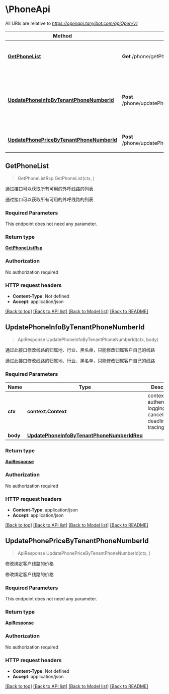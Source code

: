 # \PhoneApi

All URIs are relative to *https://openapi.tanyibot.com/apiOpen/v1*

Method | HTTP request | Description
------------- | ------------- | -------------
[**GetPhoneList**](PhoneApi.md#GetPhoneList) | **Get** /phone/getPhoneList | 通过接口可以获取所有可用的外呼线路的列表
[**UpdatePhoneInfoByTenantPhoneNumberId**](PhoneApi.md#UpdatePhoneInfoByTenantPhoneNumberId) | **Post** /phone/updatePhoneInfoByTenantPhoneNumberId | 通过此接口修改线路的归属地、行业、黑名单，只能修改归属客户自己的线路
[**UpdatePhonePriceByTenantPhoneNumberId**](PhoneApi.md#UpdatePhonePriceByTenantPhoneNumberId) | **Post** /phone/updatePhonePriceByTenantPhoneNumberId | 修改绑定客户线路的价格



## GetPhoneList

> GetPhoneListRsp GetPhoneList(ctx, )

通过接口可以获取所有可用的外呼线路的列表

通过接口可以获取所有可用的外呼线路的列表

### Required Parameters

This endpoint does not need any parameter.

### Return type

[**GetPhoneListRsp**](GetPhoneListRsp.md)

### Authorization

No authorization required

### HTTP request headers

- **Content-Type**: Not defined
- **Accept**: application/json

[[Back to top]](#) [[Back to API list]](../README.md#documentation-for-api-endpoints)
[[Back to Model list]](../README.md#documentation-for-models)
[[Back to README]](../README.md)


## UpdatePhoneInfoByTenantPhoneNumberId

> ApiResponse UpdatePhoneInfoByTenantPhoneNumberId(ctx, body)

通过此接口修改线路的归属地、行业、黑名单，只能修改归属客户自己的线路

通过此接口修改线路的归属地、行业、黑名单，只能修改归属客户自己的线路

### Required Parameters


Name | Type | Description  | Notes
------------- | ------------- | ------------- | -------------
**ctx** | **context.Context** | context for authentication, logging, cancellation, deadlines, tracing, etc.
**body** | [**UpdatePhoneInfoByTenantPhoneNumberIdReq**](UpdatePhoneInfoByTenantPhoneNumberIdReq.md)|  | 

### Return type

[**ApiResponse**](APIResponse.md)

### Authorization

No authorization required

### HTTP request headers

- **Content-Type**: application/json
- **Accept**: application/json

[[Back to top]](#) [[Back to API list]](../README.md#documentation-for-api-endpoints)
[[Back to Model list]](../README.md#documentation-for-models)
[[Back to README]](../README.md)


## UpdatePhonePriceByTenantPhoneNumberId

> ApiResponse UpdatePhonePriceByTenantPhoneNumberId(ctx, )

修改绑定客户线路的价格

修改绑定客户线路的价格

### Required Parameters

This endpoint does not need any parameter.

### Return type

[**ApiResponse**](APIResponse.md)

### Authorization

No authorization required

### HTTP request headers

- **Content-Type**: Not defined
- **Accept**: application/json

[[Back to top]](#) [[Back to API list]](../README.md#documentation-for-api-endpoints)
[[Back to Model list]](../README.md#documentation-for-models)
[[Back to README]](../README.md)

